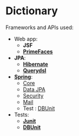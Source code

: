 # Dictionary

Frameworks and APIs used:

* Web app:
	* **JSF**
	* [**PrimeFaces**](http://primefaces.org/)
* **JPA**:
	* [**Hibernate**](http://hibernate.org/)
	* [**Querydsl**](http://www.querydsl.com/)
* [**Spring**](http://spring.io/):
	* [Core](http://projects.spring.io/spring-framework/)
	* [Data JPA](http://projects.spring.io/spring-data-jpa/)
	* [Security](http://projects.spring.io/spring-security/)
	* [Mail](http://www.oracle.com/technetwork/java/javamail/index.html)
	* Test : [DBUnit](http://springtestdbunit.github.io/spring-test-dbunit/)
* Tests:
	* [**Junit**](http://junit.org/)
	* [**DBUnit**](http://dbunit.sourceforge.net/)